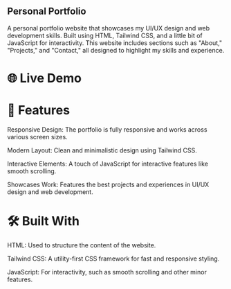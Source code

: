 
## Personal Portfolio
A personal portfolio website that showcases my UI/UX design and web development skills. Built using HTML, Tailwind CSS, and a little bit of JavaScript for interactivity. This website includes sections such as "About," "Projects," and "Contact," all designed to highlight my skills and experience.

# 🌐 Live Demo

# 🚀 Features
Responsive Design: The portfolio is fully responsive and works across various screen sizes.

Modern Layout: Clean and minimalistic design using Tailwind CSS.

Interactive Elements: A touch of JavaScript for interactive features like smooth scrolling.

Showcases Work: Features the best projects and experiences in UI/UX design and web development.

# 🛠️ Built With
HTML: Used to structure the content of the website.

Tailwind CSS: A utility-first CSS framework for fast and responsive styling.

JavaScript: For interactivity, such as smooth scrolling and other minor features.

